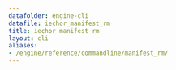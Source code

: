 ```yaml
---
datafolder: engine-cli
datafile: iechor_manifest_rm
title: iechor manifest rm
layout: cli
aliases:
- /engine/reference/commandline/manifest_rm/
---
```


<!--
This page is automatically generated from iEchor's source code. If you want to
suggest a change to the text that appears here, open a ticket or pull request
in the source repository on GitHub:

https://github.com/iechor/cli
-->

